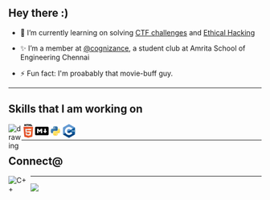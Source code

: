 ## Hey there :)

- 🌱 I’m currently learning on solving [CTF challenges](https://picoctf.org/)  and [Ethical Hacking](https://www.unschool.in/courses/ethical-hacking/)

- ✨ I’m a member at [@cognizance](https://github.com/cognizance-amrita), a student club at Amrita School of Engineering Chennai



- ⚡ Fun fact: I'm proabably that movie-buff guy.

---

## Skills that I am working on

[<img align ="left" src="https://user-images.githubusercontent.com/674621/71187801-14e60a80-2280-11ea-94c9-e56576f76baf.png" alt="drawing" width="26"/>](https://code.visualstudio.com/) 

[<img align="left" alt="HTML5" width="27" src="https://raw.githubusercontent.com/github/explore/80688e429a7d4ef2fca1e82350fe8e3517d3494d/topics/html/html.png">](https://en.wikipedia.org/wiki/HTML5)

[<img align ="left" alt="Markdown" width ="27" src ="https://raw.githubusercontent.com/github/explore/80688e429a7d4ef2fca1e82350fe8e3517d3494d/topics/markdown/markdown.png">](https://www.markdownguide.org/)

[<img align ="left" alt="Python" width ="27" src ="https://raw.githubusercontent.com/github/explore/80688e429a7d4ef2fca1e82350fe8e3517d3494d/topics/python/python.png">](https://www.python.org/)

[<img align ="left" alt="C++" width ="27" src ="https://raw.githubusercontent.com/github/explore/80688e429a7d4ef2fca1e82350fe8e3517d3494d/topics/cpp/cpp.png">](https://www.w3schools.com/CPP/default.asp)

<br>

---
## Connect@

[<img align ="left" alt="C++" width ="44" src ="https://cliply.co/wp-content/uploads/2021/02/372102050_LINKEDIN_ICON_TRANSPARENT_1080.gif">](https://www.linkedin.com/in/alen-paul2201/)

---
<img src="https://github-readme-stats.vercel.app/api?username=alenpaul36&show_icons=true&include_all_commits=true&count_private=true&hide_border=true&theme=dark" />


